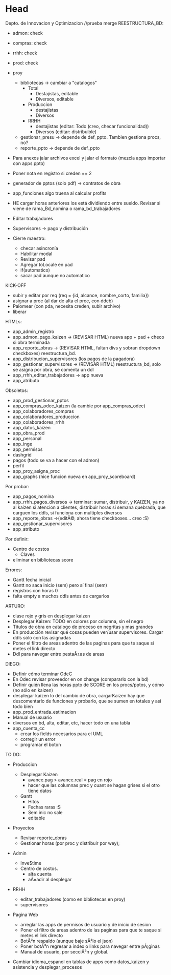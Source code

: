 # Head
Depto. de Innovacion y Optimizacion
//prueba merge
REESTRUCTURA_BD:
 - admon: check
 - compras: check
 - rrhh: check
 - prod: check
 - proy
    - bibliotecas -> cambiar a "catalogos"
       - Total
          - Destajistas, editable
          - Diversos, editable
       - Produccion
          - destajistas
          - Diversos
       - RRHH
          - destajistas (editar: Todo (creo, checar funcionalidad))
          - Diversos (editar: distribuible)
    - gestionar_presu -> depende de def_ppto. Tambien gestiona procs, no?
    - reporte_ppto -> depende de def_ppto   

  - Para anexos jalar archivos excel y jalar el formato (mezcla apps importar con apps ppto)
  - Poner nota en registro si creden == 2
  - generador de pptos (solo pdf) -> contratos de obra
  - app_funciones algo truena al calcular profits

  - HE cargar horas anteriores los está dividiendo entre sueldo. Revisar si viene de rama_Bd_nomina o rama_bd_trabajadores
  - Editar trabajadores
  - Supervisores -> pago y distribución

  - Cierre maestro:
     - checar asincronía
     - Habilitar modal
     - Revisar pad
     - Agregar toLocale en pad
     - if(automatico)
     - sacar pad aunque no automatico

 KICK-OFF 
 - subir y editar por req (req = {id, alcance, nombre_corto, familia})
 - asignar a proc (al dar de alta el proc, con ddcb)
 - Palomear (con pda, necesita creden, subir archivo)
 - liberar

 HTMLs:
 - app_admin_registro
 - app_admon_pago_kaizen -> (REVISAR HTML) nueva app + pad + checo si obra terminada
 - app_reporte_obras -> (REVISAR HTML, faltan divs y sobran dropdown checkboxes) reestructura_bd. 
 - app_distribucion_supervisores (los pagos de la pagadora)
 - app_gestionar_supervisores -> (REVISAR HTML) reestructura_bd, solo se asigna por obra, se comenta un ddl
 - app_rrhh_editar_trabajadores -> app nueva
 - app_atributo

 Obsoletos: 
 - app_prod_gestionar_pptos
 - app_compras_odec_kaizen (la cambie por app_compras_odec)
 - app_colaboradores_compras
 - app_colaboradores_produccion
 - app_colaboradores_rrhh
 - app_datos_kaizen
 - app_obra_prod
 - app_personal
 - app_inge
 - app_permisos
 - dashgrid
 - pagos (todo se va a hacer con el admon)
 - perfil
 - app_proy_asigna_proc
 - app_graphs (hice funcion nueva en app_proy_scoreboard)
     
 Por probar:
 - app_pagos_nomina
 - app_rrhh_pagos_diversos -> terminar: sumar, distribuir, y KAIZEN, ya no al kaizen si atencion a clientes, distribuir horas si semana quebrada, que carguen los ddls, si funciona con multiples diversos
 - app_reporte_obras ->(editÃ©, ahora tiene checkboxes... creo :S)
 - app_gestionar_supervisores
 - app_atributo
 
 Por definir:
 - Centro de costos 
    - Claves
 - eliminar en bibliotecas score

 Errores:
 - Gantt fecha inicial
 - Gantt no saca inicio (sem) pero sí final (sem)
 - registros con horas 0
 - falta empty a muchos ddls antes de cargarlos

ARTURO:
 - clase rojo y gris en desplegar kaizen
 - Desplegar Kaizen: TODO en colores por columna, sin el negro
 - Titulos de obra en catalogo de proceso en negritas y mas grandes
 - En producción revisar qué cosas pueden ver/usar supervisores. Cargar ddls sólo con las asignadas
 - Poner el filtro de areas adentro de las paginas para que te saque si metes el link directo
 - Ddl para navegar entre pestaÃ±as de areas
    
DIEGO:
 - Definir cómo terminar OdeC
 - En Odec revisar proveedor en on change (compararlo con la bd) 
 - Definir quién llena las horas ppto de SCORE en los procs/pptos, y cómo (no sólo en kaizen)
 - desplegar kaizen lo del cambio de obra, cargarKaizen hay que descomentarlo de funciones y probarlo, que se sumen en totales y asi todo bien
 - app_prod_entrada_estimacion
 - Manual de usuario
 - diversos en bd, alta, editar, etc, hacer todo en una tabla
 - app_cuenta_cc 
    - crear los fields necesarios para el UML
    - corregir un error
    - programar el boton
 
TO DO:
 - Produccion
   - Desplegar Kaizen
     - avance.pag > avance.real = pag en rojo 
     - hacer que las columnas prec y cuant se hagan grises si el otro tiene datos
   - Gantt
     - Hitos
     - Fechas raras :S
     - Sem inic no sale
     - editable
 - Proyectos
   - Revisar reporte_obras
   - Gestionar horas (por proc y distribuir por wey);
 - Admin
   - Inve$time
   - Centro de costos.
     - alta cuenta
     - aÃ±adir al desplegar
 - RRHH
   - editar_trabajadores (como en bibliotecas en proy)
   - supervisores
 - Pagina Web
   - arreglar las apps de permisos de usuario y de inicio de sesion
   - Poner el filtro de areas adentro de las paginas para que te saque si metes el link directo
   - BotÃ³n respaldo (aunque baje sÃ³lo el json)
   - Poner botÃ³n regresar a index o links para navegar entre pÃ¡ginas
   - Manual de usuario, por secciÃ³n y global.

 - Cambiar idioma_espanol en tablas de apps como datos_kaizen y asistencia y desplegar_procesos